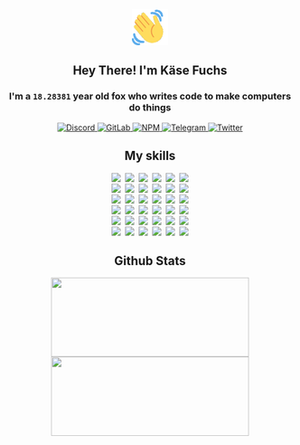 <div><p align=center><img src=./resources/images/wave.gif width=64px height=64px></p><h2 align=center>Hey There! I'm Käse Fuchs</h2><h3 align=center>I'm a <code>18.28381</code> year old fox who writes code to make computers do things</h3><p align=center><a href=https://discord.com/users/507526681125322772><img alt=Discord src="https://img.shields.io/badge/Discord-5865F2?logo=discord&logoColor=white&style=flat-square#e7237d3723337431e335d84c95a6a54a"> </a><a href=https://gitlab.com/kasefuchs><img alt=GitLab src="https://img.shields.io/badge/GitLab-330F63?logo=gitlab&logoColor=white&style=flat-square#e7237d3723337431e335d84c95a6a54a"> </a><a href=https://npmjs.com/~kasefuchs><img alt=NPM src="https://img.shields.io/badge/NPM-CB3837?logo=npm&logoColor=white&style=flat-square#e7237d3723337431e335d84c95a6a54a"> </a><a href=https://t.me/kasefuchs><img alt=Telegram src="https://img.shields.io/badge/Telegram-2CA5E0?logo=telegram&logoColor=white&style=flat-square#e7237d3723337431e335d84c95a6a54a"> </a><a href=https://twitter.com/kasefuchs><img alt=Twitter src="https://img.shields.io/badge/Twitter-1DA1F2?logo=twitter&logoColor=white&style=flat-square#e7237d3723337431e335d84c95a6a54a"></a></p><h2 align=center>My skills</h2><p align=center><a href=https://aws.amazon.com/ ><picture><source srcset="https://skillicons.dev/icons?i=aws&theme=dark#e7237d3723337431e335d84c95a6a54a" media="(prefers-color-scheme: dark)"><source srcset="https://skillicons.dev/icons?i=aws&theme=light#e7237d3723337431e335d84c95a6a54a" media="(prefers-color-scheme: light), (prefers-color-scheme: no-preference)"><img src="https://skillicons.dev/icons?i=aws&theme=light#e7237d3723337431e335d84c95a6a54a"></picture></a>&nbsp;&nbsp;<a href=https://en.wikipedia.org/wiki/Bash_(Unix_shell)><picture><source srcset="https://skillicons.dev/icons?i=bash&theme=dark#e7237d3723337431e335d84c95a6a54a" media="(prefers-color-scheme: dark)"><source srcset="https://skillicons.dev/icons?i=bash&theme=light#e7237d3723337431e335d84c95a6a54a" media="(prefers-color-scheme: light), (prefers-color-scheme: no-preference)"><img src="https://skillicons.dev/icons?i=bash&theme=light#e7237d3723337431e335d84c95a6a54a"></picture></a>&nbsp;&nbsp;<a href=https://discord.com/developers/docs><picture><source srcset="https://skillicons.dev/icons?i=bots&theme=dark#e7237d3723337431e335d84c95a6a54a" media="(prefers-color-scheme: dark)"><source srcset="https://skillicons.dev/icons?i=bots&theme=light#e7237d3723337431e335d84c95a6a54a" media="(prefers-color-scheme: light), (prefers-color-scheme: no-preference)"><img src="https://skillicons.dev/icons?i=bots&theme=light#e7237d3723337431e335d84c95a6a54a"></picture></a>&nbsp;&nbsp;<a href=https://www.cloudflare.com/ ><picture><source srcset="https://skillicons.dev/icons?i=cloudflare&theme=dark#e7237d3723337431e335d84c95a6a54a" media="(prefers-color-scheme: dark)"><source srcset="https://skillicons.dev/icons?i=cloudflare&theme=light#e7237d3723337431e335d84c95a6a54a" media="(prefers-color-scheme: light), (prefers-color-scheme: no-preference)"><img src="https://skillicons.dev/icons?i=cloudflare&theme=light#e7237d3723337431e335d84c95a6a54a"></picture></a>&nbsp;&nbsp;<a href=https://en.wikipedia.org/wiki/CSS><picture><source srcset="https://skillicons.dev/icons?i=css&theme=dark#e7237d3723337431e335d84c95a6a54a" media="(prefers-color-scheme: dark)"><source srcset="https://skillicons.dev/icons?i=css&theme=light#e7237d3723337431e335d84c95a6a54a" media="(prefers-color-scheme: light), (prefers-color-scheme: no-preference)"><img src="https://skillicons.dev/icons?i=css&theme=light#e7237d3723337431e335d84c95a6a54a"></picture></a>&nbsp;&nbsp;<a href=https://www.docker.com/ ><picture><source srcset="https://skillicons.dev/icons?i=docker&theme=dark#e7237d3723337431e335d84c95a6a54a" media="(prefers-color-scheme: dark)"><source srcset="https://skillicons.dev/icons?i=docker&theme=light#e7237d3723337431e335d84c95a6a54a" media="(prefers-color-scheme: light), (prefers-color-scheme: no-preference)"><img src="https://skillicons.dev/icons?i=docker&theme=light#e7237d3723337431e335d84c95a6a54a"></picture></a><br><a href=https://www.electronjs.org/ ><picture><source srcset="https://skillicons.dev/icons?i=electron&theme=dark#e7237d3723337431e335d84c95a6a54a" media="(prefers-color-scheme: dark)"><source srcset="https://skillicons.dev/icons?i=electron&theme=light#e7237d3723337431e335d84c95a6a54a" media="(prefers-color-scheme: light), (prefers-color-scheme: no-preference)"><img src="https://skillicons.dev/icons?i=electron&theme=light#e7237d3723337431e335d84c95a6a54a"></picture></a>&nbsp;&nbsp;<a href=https://expressjs.com/ ><picture><source srcset="https://skillicons.dev/icons?i=express&theme=dark#e7237d3723337431e335d84c95a6a54a" media="(prefers-color-scheme: dark)"><source srcset="https://skillicons.dev/icons?i=express&theme=light#e7237d3723337431e335d84c95a6a54a" media="(prefers-color-scheme: light), (prefers-color-scheme: no-preference)"><img src="https://skillicons.dev/icons?i=express&theme=light#e7237d3723337431e335d84c95a6a54a"></picture></a>&nbsp;&nbsp;<a href=https://www.figma.com/ ><picture><source srcset="https://skillicons.dev/icons?i=figma&theme=dark#e7237d3723337431e335d84c95a6a54a" media="(prefers-color-scheme: dark)"><source srcset="https://skillicons.dev/icons?i=figma&theme=light#e7237d3723337431e335d84c95a6a54a" media="(prefers-color-scheme: light), (prefers-color-scheme: no-preference)"><img src="https://skillicons.dev/icons?i=figma&theme=light#e7237d3723337431e335d84c95a6a54a"></picture></a>&nbsp;&nbsp;<a href=https://firebase.google.com/ ><picture><source srcset="https://skillicons.dev/icons?i=firebase&theme=dark#e7237d3723337431e335d84c95a6a54a" media="(prefers-color-scheme: dark)"><source srcset="https://skillicons.dev/icons?i=firebase&theme=light#e7237d3723337431e335d84c95a6a54a" media="(prefers-color-scheme: light), (prefers-color-scheme: no-preference)"><img src="https://skillicons.dev/icons?i=firebase&theme=light#e7237d3723337431e335d84c95a6a54a"></picture></a>&nbsp;&nbsp;<a href=https://flask.palletsprojects.com/ ><picture><source srcset="https://skillicons.dev/icons?i=flask&theme=dark#e7237d3723337431e335d84c95a6a54a" media="(prefers-color-scheme: dark)"><source srcset="https://skillicons.dev/icons?i=flask&theme=light#e7237d3723337431e335d84c95a6a54a" media="(prefers-color-scheme: light), (prefers-color-scheme: no-preference)"><img src="https://skillicons.dev/icons?i=flask&theme=light#e7237d3723337431e335d84c95a6a54a"></picture></a>&nbsp;&nbsp;<a href=https://cloud.google.com/ ><picture><source srcset="https://skillicons.dev/icons?i=gcp&theme=dark#e7237d3723337431e335d84c95a6a54a" media="(prefers-color-scheme: dark)"><source srcset="https://skillicons.dev/icons?i=gcp&theme=light#e7237d3723337431e335d84c95a6a54a" media="(prefers-color-scheme: light), (prefers-color-scheme: no-preference)"><img src="https://skillicons.dev/icons?i=gcp&theme=light#e7237d3723337431e335d84c95a6a54a"></picture></a><br><a href=https://git-scm.com/ ><picture><source srcset="https://skillicons.dev/icons?i=git&theme=dark#e7237d3723337431e335d84c95a6a54a" media="(prefers-color-scheme: dark)"><source srcset="https://skillicons.dev/icons?i=git&theme=light#e7237d3723337431e335d84c95a6a54a" media="(prefers-color-scheme: light), (prefers-color-scheme: no-preference)"><img src="https://skillicons.dev/icons?i=git&theme=light#e7237d3723337431e335d84c95a6a54a"></picture></a>&nbsp;&nbsp;<a href=https://github.com/ ><picture><source srcset="https://skillicons.dev/icons?i=github&theme=dark#e7237d3723337431e335d84c95a6a54a" media="(prefers-color-scheme: dark)"><source srcset="https://skillicons.dev/icons?i=github&theme=light#e7237d3723337431e335d84c95a6a54a" media="(prefers-color-scheme: light), (prefers-color-scheme: no-preference)"><img src="https://skillicons.dev/icons?i=github&theme=light#e7237d3723337431e335d84c95a6a54a"></picture></a>&nbsp;&nbsp;<a href=https://gitlab.com/ ><picture><source srcset="https://skillicons.dev/icons?i=gitlab&theme=dark#e7237d3723337431e335d84c95a6a54a" media="(prefers-color-scheme: dark)"><source srcset="https://skillicons.dev/icons?i=gitlab&theme=light#e7237d3723337431e335d84c95a6a54a" media="(prefers-color-scheme: light), (prefers-color-scheme: no-preference)"><img src="https://skillicons.dev/icons?i=gitlab&theme=light#e7237d3723337431e335d84c95a6a54a"></picture></a>&nbsp;&nbsp;<a href=https://www.heroku.com/ ><picture><source srcset="https://skillicons.dev/icons?i=heroku&theme=dark#e7237d3723337431e335d84c95a6a54a" media="(prefers-color-scheme: dark)"><source srcset="https://skillicons.dev/icons?i=heroku&theme=light#e7237d3723337431e335d84c95a6a54a" media="(prefers-color-scheme: light), (prefers-color-scheme: no-preference)"><img src="https://skillicons.dev/icons?i=heroku&theme=light#e7237d3723337431e335d84c95a6a54a"></picture></a>&nbsp;&nbsp;<a href=https://en.wikipedia.org/wiki/HTML><picture><source srcset="https://skillicons.dev/icons?i=html&theme=dark#e7237d3723337431e335d84c95a6a54a" media="(prefers-color-scheme: dark)"><source srcset="https://skillicons.dev/icons?i=html&theme=light#e7237d3723337431e335d84c95a6a54a" media="(prefers-color-scheme: light), (prefers-color-scheme: no-preference)"><img src="https://skillicons.dev/icons?i=html&theme=light#e7237d3723337431e335d84c95a6a54a"></picture></a>&nbsp;&nbsp;<a href=https://en.wikipedia.org/wiki/JavaScript><picture><source srcset="https://skillicons.dev/icons?i=js&theme=dark#e7237d3723337431e335d84c95a6a54a" media="(prefers-color-scheme: dark)"><source srcset="https://skillicons.dev/icons?i=js&theme=light#e7237d3723337431e335d84c95a6a54a" media="(prefers-color-scheme: light), (prefers-color-scheme: no-preference)"><img src="https://skillicons.dev/icons?i=js&theme=light#e7237d3723337431e335d84c95a6a54a"></picture></a><br><a href=https://en.wikipedia.org/wiki/Linux><picture><source srcset="https://skillicons.dev/icons?i=linux&theme=dark#e7237d3723337431e335d84c95a6a54a" media="(prefers-color-scheme: dark)"><source srcset="https://skillicons.dev/icons?i=linux&theme=light#e7237d3723337431e335d84c95a6a54a" media="(prefers-color-scheme: light), (prefers-color-scheme: no-preference)"><img src="https://skillicons.dev/icons?i=linux&theme=light#e7237d3723337431e335d84c95a6a54a"></picture></a>&nbsp;&nbsp;<a href=https://mui.com/ ><picture><source srcset="https://skillicons.dev/icons?i=materialui&theme=dark#e7237d3723337431e335d84c95a6a54a" media="(prefers-color-scheme: dark)"><source srcset="https://skillicons.dev/icons?i=materialui&theme=light#e7237d3723337431e335d84c95a6a54a" media="(prefers-color-scheme: light), (prefers-color-scheme: no-preference)"><img src="https://skillicons.dev/icons?i=materialui&theme=light#e7237d3723337431e335d84c95a6a54a"></picture></a>&nbsp;&nbsp;<a href=https://en.wikipedia.org/wiki/Markdown><picture><source srcset="https://skillicons.dev/icons?i=md&theme=dark#e7237d3723337431e335d84c95a6a54a" media="(prefers-color-scheme: dark)"><source srcset="https://skillicons.dev/icons?i=md&theme=light#e7237d3723337431e335d84c95a6a54a" media="(prefers-color-scheme: light), (prefers-color-scheme: no-preference)"><img src="https://skillicons.dev/icons?i=md&theme=light#e7237d3723337431e335d84c95a6a54a"></picture></a>&nbsp;&nbsp;<a href=https://www.mongodb.com/ ><picture><source srcset="https://skillicons.dev/icons?i=mongodb&theme=dark#e7237d3723337431e335d84c95a6a54a" media="(prefers-color-scheme: dark)"><source srcset="https://skillicons.dev/icons?i=mongodb&theme=light#e7237d3723337431e335d84c95a6a54a" media="(prefers-color-scheme: light), (prefers-color-scheme: no-preference)"><img src="https://skillicons.dev/icons?i=mongodb&theme=light#e7237d3723337431e335d84c95a6a54a"></picture></a>&nbsp;&nbsp;<a href=https://www.mysql.com/ ><picture><source srcset="https://skillicons.dev/icons?i=mysql&theme=dark#e7237d3723337431e335d84c95a6a54a" media="(prefers-color-scheme: dark)"><source srcset="https://skillicons.dev/icons?i=mysql&theme=light#e7237d3723337431e335d84c95a6a54a" media="(prefers-color-scheme: light), (prefers-color-scheme: no-preference)"><img src="https://skillicons.dev/icons?i=mysql&theme=light#e7237d3723337431e335d84c95a6a54a"></picture></a>&nbsp;&nbsp;<a href=https://nextjs.org/ ><picture><source srcset="https://skillicons.dev/icons?i=nextjs&theme=dark#e7237d3723337431e335d84c95a6a54a" media="(prefers-color-scheme: dark)"><source srcset="https://skillicons.dev/icons?i=nextjs&theme=light#e7237d3723337431e335d84c95a6a54a" media="(prefers-color-scheme: light), (prefers-color-scheme: no-preference)"><img src="https://skillicons.dev/icons?i=nextjs&theme=light#e7237d3723337431e335d84c95a6a54a"></picture></a><br><a href=https://nodejs.org/en/ ><picture><source srcset="https://skillicons.dev/icons?i=nodejs&theme=dark#e7237d3723337431e335d84c95a6a54a" media="(prefers-color-scheme: dark)"><source srcset="https://skillicons.dev/icons?i=nodejs&theme=light#e7237d3723337431e335d84c95a6a54a" media="(prefers-color-scheme: light), (prefers-color-scheme: no-preference)"><img src="https://skillicons.dev/icons?i=nodejs&theme=light#e7237d3723337431e335d84c95a6a54a"></picture></a>&nbsp;&nbsp;<a href=https://www.postgresql.org/ ><picture><source srcset="https://skillicons.dev/icons?i=postgres&theme=dark#e7237d3723337431e335d84c95a6a54a" media="(prefers-color-scheme: dark)"><source srcset="https://skillicons.dev/icons?i=postgres&theme=light#e7237d3723337431e335d84c95a6a54a" media="(prefers-color-scheme: light), (prefers-color-scheme: no-preference)"><img src="https://skillicons.dev/icons?i=postgres&theme=light#e7237d3723337431e335d84c95a6a54a"></picture></a>&nbsp;&nbsp;<a href=https://learn.microsoft.com/en-us/powershell/ ><picture><source srcset="https://skillicons.dev/icons?i=powershell&theme=dark#e7237d3723337431e335d84c95a6a54a" media="(prefers-color-scheme: dark)"><source srcset="https://skillicons.dev/icons?i=powershell&theme=light#e7237d3723337431e335d84c95a6a54a" media="(prefers-color-scheme: light), (prefers-color-scheme: no-preference)"><img src="https://skillicons.dev/icons?i=powershell&theme=light#e7237d3723337431e335d84c95a6a54a"></picture></a>&nbsp;&nbsp;<a href=https://www.python.org/ ><picture><source srcset="https://skillicons.dev/icons?i=py&theme=dark#e7237d3723337431e335d84c95a6a54a" media="(prefers-color-scheme: dark)"><source srcset="https://skillicons.dev/icons?i=py&theme=light#e7237d3723337431e335d84c95a6a54a" media="(prefers-color-scheme: light), (prefers-color-scheme: no-preference)"><img src="https://skillicons.dev/icons?i=py&theme=light#e7237d3723337431e335d84c95a6a54a"></picture></a>&nbsp;&nbsp;<a href=https://www.raspberrypi.org/ ><picture><source srcset="https://skillicons.dev/icons?i=raspberrypi&theme=dark#e7237d3723337431e335d84c95a6a54a" media="(prefers-color-scheme: dark)"><source srcset="https://skillicons.dev/icons?i=raspberrypi&theme=light#e7237d3723337431e335d84c95a6a54a" media="(prefers-color-scheme: light), (prefers-color-scheme: no-preference)"><img src="https://skillicons.dev/icons?i=raspberrypi&theme=light#e7237d3723337431e335d84c95a6a54a"></picture></a>&nbsp;&nbsp;<a href=https://reactjs.org/ ><picture><source srcset="https://skillicons.dev/icons?i=react&theme=dark#e7237d3723337431e335d84c95a6a54a" media="(prefers-color-scheme: dark)"><source srcset="https://skillicons.dev/icons?i=react&theme=light#e7237d3723337431e335d84c95a6a54a" media="(prefers-color-scheme: light), (prefers-color-scheme: no-preference)"><img src="https://skillicons.dev/icons?i=react&theme=light#e7237d3723337431e335d84c95a6a54a"></picture></a><br><a href=https://redux.js.org/ ><picture><source srcset="https://skillicons.dev/icons?i=redux&theme=dark#e7237d3723337431e335d84c95a6a54a" media="(prefers-color-scheme: dark)"><source srcset="https://skillicons.dev/icons?i=redux&theme=light#e7237d3723337431e335d84c95a6a54a" media="(prefers-color-scheme: light), (prefers-color-scheme: no-preference)"><img src="https://skillicons.dev/icons?i=redux&theme=light#e7237d3723337431e335d84c95a6a54a"></picture></a>&nbsp;&nbsp;<a href=https://en.wikipedia.org/wiki/Regular_expression><picture><source srcset="https://skillicons.dev/icons?i=regex&theme=dark#e7237d3723337431e335d84c95a6a54a" media="(prefers-color-scheme: dark)"><source srcset="https://skillicons.dev/icons?i=regex&theme=light#e7237d3723337431e335d84c95a6a54a" media="(prefers-color-scheme: light), (prefers-color-scheme: no-preference)"><img src="https://skillicons.dev/icons?i=regex&theme=light#e7237d3723337431e335d84c95a6a54a"></picture></a>&nbsp;&nbsp;<a href=https://en.wikipedia.org/wiki/Sass_(stylesheet_language)><picture><source srcset="https://skillicons.dev/icons?i=sass&theme=dark#e7237d3723337431e335d84c95a6a54a" media="(prefers-color-scheme: dark)"><source srcset="https://skillicons.dev/icons?i=sass&theme=light#e7237d3723337431e335d84c95a6a54a" media="(prefers-color-scheme: light), (prefers-color-scheme: no-preference)"><img src="https://skillicons.dev/icons?i=sass&theme=light#e7237d3723337431e335d84c95a6a54a"></picture></a>&nbsp;&nbsp;<a href=https://www.typescriptlang.org/ ><picture><source srcset="https://skillicons.dev/icons?i=ts&theme=dark#e7237d3723337431e335d84c95a6a54a" media="(prefers-color-scheme: dark)"><source srcset="https://skillicons.dev/icons?i=ts&theme=light#e7237d3723337431e335d84c95a6a54a" media="(prefers-color-scheme: light), (prefers-color-scheme: no-preference)"><img src="https://skillicons.dev/icons?i=ts&theme=light#e7237d3723337431e335d84c95a6a54a"></picture></a>&nbsp;&nbsp;<a href=https://unity.com/ ><picture><source srcset="https://skillicons.dev/icons?i=unity&theme=dark#e7237d3723337431e335d84c95a6a54a" media="(prefers-color-scheme: dark)"><source srcset="https://skillicons.dev/icons?i=unity&theme=light#e7237d3723337431e335d84c95a6a54a" media="(prefers-color-scheme: light), (prefers-color-scheme: no-preference)"><img src="https://skillicons.dev/icons?i=unity&theme=light#e7237d3723337431e335d84c95a6a54a"></picture></a>&nbsp;&nbsp;<a href=https://workers.cloudflare.com/ ><picture><source srcset="https://skillicons.dev/icons?i=workers&theme=dark#e7237d3723337431e335d84c95a6a54a" media="(prefers-color-scheme: dark)"><source srcset="https://skillicons.dev/icons?i=workers&theme=light#e7237d3723337431e335d84c95a6a54a" media="(prefers-color-scheme: light), (prefers-color-scheme: no-preference)"><img src="https://skillicons.dev/icons?i=workers&theme=light#e7237d3723337431e335d84c95a6a54a"></picture></a><br></p><h2 align=center>Github Stats</h2><p align=center><picture><source srcset="https://github-readme-stats-kasefuchs.vercel.app/api/?count_private=true&hide_border=true&hide_rank=true&line_height=20&hide_title=true&username=Kasefuchs&theme=dark#e7237d3723337431e335d84c95a6a54a" media="(prefers-color-scheme: dark)"><source srcset="https://github-readme-stats-kasefuchs.vercel.app/api/?count_private=true&hide_border=true&hide_rank=true&line_height=20&hide_title=true&username=Kasefuchs&theme=light#e7237d3723337431e335d84c95a6a54a" media="(prefers-color-scheme: light), (prefers-color-scheme: no-preference)"><img align=middle width=350 height=140 src="https://github-readme-stats-kasefuchs.vercel.app/api/?count_private=true&hide_border=true&hide_rank=true&line_height=20&hide_title=true&username=Kasefuchs&theme=light#e7237d3723337431e335d84c95a6a54a"></picture><picture><source srcset="https://github-readme-stats-kasefuchs.vercel.app/api/top-langs/?count_private=true&hide_border=true&layout=compact&username=Kasefuchs&theme=dark#e7237d3723337431e335d84c95a6a54a" media="(prefers-color-scheme: dark)"><source srcset="https://github-readme-stats-kasefuchs.vercel.app/api/top-langs/?count_private=true&hide_border=true&layout=compact&username=Kasefuchs&theme=light#e7237d3723337431e335d84c95a6a54a" media="(prefers-color-scheme: light), (prefers-color-scheme: no-preference)"><img align=middle width=350 height=140 src="https://github-readme-stats-kasefuchs.vercel.app/api/top-langs/?count_private=true&hide_border=true&layout=compact&username=Kasefuchs&theme=light#e7237d3723337431e335d84c95a6a54a"></picture></p><img src="https://hit.yhype.me/github/profile?user_id=64592097#e7237d3723337431e335d84c95a6a54a" alt=""></div>